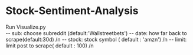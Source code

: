 # Stock-Sentiment-Analysis
Run Visualize.py </br>
  -- sub: choose subreddit (default:'Wallstreetbets') 
  -- date: how far back to scrape(default:30d) /n
  -- stock: stock symbol ( default : 'amzn') /n
  -- limit: limit post to scrape( default : 100) /n
